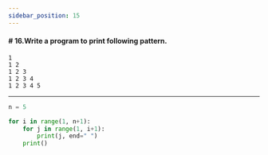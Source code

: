 ```yaml
---
sidebar_position: 15
---
```


#### # 16.Write a program to print following pattern.

    1
    1 2
    1 2 3
    1 2 3 4
    1 2 3 4 5

---

```python
n = 5

for i in range(1, n+1):
    for j in range(1, i+1):
        print(j, end=" ")
    print()
```
